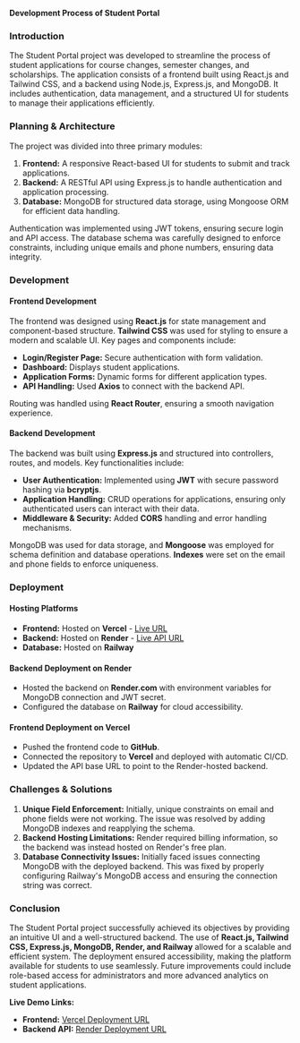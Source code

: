 **Development Process of Student Portal**

### Introduction
The Student Portal project was developed to streamline the process of student applications for course changes, semester changes, and scholarships. The application consists of a frontend built using React.js and Tailwind CSS, and a backend using Node.js, Express.js, and MongoDB. It includes authentication, data management, and a structured UI for students to manage their applications efficiently.

### Planning & Architecture
The project was divided into three primary modules:
1. **Frontend:** A responsive React-based UI for students to submit and track applications.
2. **Backend:** A RESTful API using Express.js to handle authentication and application processing.
3. **Database:** MongoDB for structured data storage, using Mongoose ORM for efficient data handling.

Authentication was implemented using JWT tokens, ensuring secure login and API access. The database schema was carefully designed to enforce constraints, including unique emails and phone numbers, ensuring data integrity.

### Development
#### **Frontend Development**
The frontend was designed using **React.js** for state management and component-based structure. **Tailwind CSS** was used for styling to ensure a modern and scalable UI. Key pages and components include:
- **Login/Register Page:** Secure authentication with form validation.
- **Dashboard:** Displays student applications.
- **Application Forms:** Dynamic forms for different application types.
- **API Handling:** Used **Axios** to connect with the backend API.

Routing was handled using **React Router**, ensuring a smooth navigation experience.

#### **Backend Development**
The backend was built using **Express.js** and structured into controllers, routes, and models. Key functionalities include:
- **User Authentication:** Implemented using **JWT** with secure password hashing via **bcryptjs**.
- **Application Handling:** CRUD operations for applications, ensuring only authenticated users can interact with their data.
- **Middleware & Security:** Added **CORS** handling and error handling mechanisms.

MongoDB was used for data storage, and **Mongoose** was employed for schema definition and database operations. **Indexes** were set on the email and phone fields to enforce uniqueness.

### Deployment
#### **Hosting Platforms**
- **Frontend:** Hosted on **Vercel** - [Live URL](https://student-portal-two-orcin.vercel.app/)
- **Backend:** Hosted on **Render** - [Live API URL](https://studentportal-dy58.onrender.com)
- **Database:** Hosted on **Railway**

#### **Backend Deployment on Render**
- Hosted the backend on **Render.com** with environment variables for MongoDB connection and JWT secret.
- Configured the database on **Railway** for cloud accessibility.

#### **Frontend Deployment on Vercel**
- Pushed the frontend code to **GitHub**.
- Connected the repository to **Vercel** and deployed with automatic CI/CD.
- Updated the API base URL to point to the Render-hosted backend.

### Challenges & Solutions
1. **Unique Field Enforcement:** Initially, unique constraints on email and phone fields were not working. The issue was resolved by adding MongoDB indexes and reapplying the schema.
2. **Backend Hosting Limitations:** Render required billing information, so the backend was instead hosted on Render's free plan.
3. **Database Connectivity Issues:** Initially faced issues connecting MongoDB with the deployed backend. This was fixed by properly configuring Railway's MongoDB access and ensuring the connection string was correct.

### Conclusion
The Student Portal project successfully achieved its objectives by providing an intuitive UI and a well-structured backend. The use of **React.js, Tailwind CSS, Express.js, MongoDB, Render, and Railway** allowed for a scalable and efficient system. The deployment ensured accessibility, making the platform available for students to use seamlessly. Future improvements could include role-based access for administrators and more advanced analytics on student applications.

**Live Demo Links:**
- **Frontend:** [Vercel Deployment URL](https://student-portal-two-orcin.vercel.app/)
- **Backend API:** [Render Deployment URL](https://studentportal-dy58.onrender.com)


